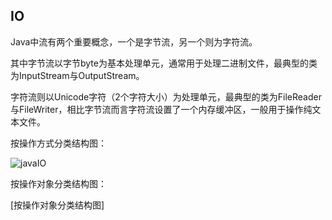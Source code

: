 ## IO
Java中流有两个重要概念，一个是字节流，另一个则为字符流。

其中字节流以字节byte为基本处理单元，通常用于处理二进制文件，最典型的类为InputStream与OutputStream。

字符流则以Unicode字符（2个字符大小）为处理单元，最典型的类为FileReader与FileWriter，相比字节流而言字符流设置了一个内存缓冲区，一般用于操作纯文本文件。

按操作方式分类结构图：

![javaIO](https://i.imgur.com/RghJWRN.jpg)

按操作对象分类结构图：

[按操作对象分类结构图]
